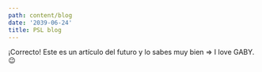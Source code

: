 ```yaml
---
path: content/blog
date: '2039-06-24'
title: PSL blog
---
```


¡Correcto! Este es un artículo del futuro y lo sabes muy bien => I love GABY. 😉
